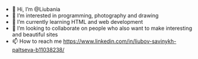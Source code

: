 - 👋 Hi, I’m @Liubania
- 👀 I’m interested in programming, photography and drawing
- 🌱 I’m currently learning HTML and web development
- 💞️ I’m looking to collaborate on people who also want to make interesting and beautiful sites
- 📫 How to reach me https://www.linkedin.com/in/liubov-savinykh-paltseva-b11038238/

<!---
Liubania/Liubania is a ✨ special ✨ repository because its `README.md` (this file) appears on your GitHub profile.
You can click the Preview link to take a look at your changes.
--->
